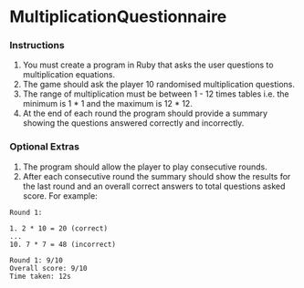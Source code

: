 # MultiplicationQuestionnaire

### Instructions

1. You must create a program in Ruby that asks the user questions to multiplication equations.
2. The game should ask the player 10 randomised multiplication questions.
3. The range of multiplication must be between 1 - 12 times tables i.e. the minimum is 1 * 1 and the maximum is 12 * 12.
4. At the end of each round the program should provide a summary showing the questions answered correctly and incorrectly.

### Optional Extras

1. The program should allow the player to play consecutive rounds.
2. After each consecutive round the summary should show the results for the last round and an overall correct answers to total questions asked score.
For example:
```
Round 1:

1. 2 * 10 = 20 (correct)
...
10. 7 * 7 = 48 (incorrect)

Round 1: 9/10
Overall score: 9/10
Time taken: 12s
```
